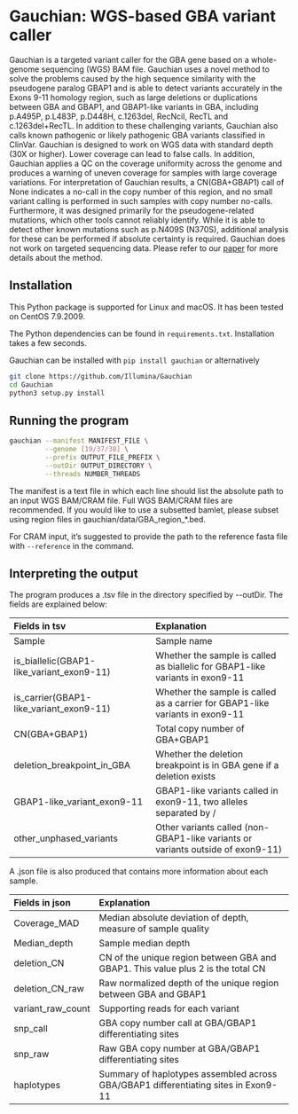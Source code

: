 # Gauchian: WGS-based GBA variant caller

Gauchian is a targeted variant caller for the GBA gene based on a whole-genome sequencing (WGS) BAM file. Gauchian uses a novel method to solve the problems caused by the high sequence similarity with the pseudogene paralog GBAP1 and is able to detect variants accurately in the Exons 9-11 homology region, such as large deletions or duplications between GBA and GBAP1, and GBAP1-like variants in GBA, including p.A495P, p.L483P, p.D448H, c.1263del, RecNciI, RecTL and c.1263del+RecTL. In addition to these challenging variants, Gauchian also calls known pathogenic or likely pathogenic GBA variants classified in ClinVar. Gauchian is designed to work on WGS data with standard depth (30X or higher). Lower coverage can lead to false calls. In addition, Gauchian applies a QC on the coverage uniformity across the genome and produces a warning of uneven coverage for samples with large coverage variations. For interpretation of Gauchian results, a CN(GBA+GBAP1) call of None indicates a no-call in the copy number of this region, and no small variant calling is performed in such samples with copy number no-calls. Furthermore, it was designed primarily for the pseudogene-related mutations, which other tools cannot reliably identify. While it is able to detect other known mutations such as p.N409S (N370S), additional analysis for these can be performed if absolute certainty is required. Gauchian does not work on targeted sequencing data. Please refer to our [paper](https://www.nature.com/articles/s42003-022-03610-7) for more details about the method.

## Installation

This Python package is supported for Linux and macOS. It has been tested on CentOS 7.9.2009.

The Python dependencies can be found in `requirements.txt`. Installation takes a few seconds.

Gauchian can be installed with `pip install gauchian` or alternatively
```bash
git clone https://github.com/Illumina/Gauchian
cd Gauchian
python3 setup.py install
```

## Running the program

```bash
gauchian --manifest MANIFEST_FILE \
         --genome [19/37/38] \
         --prefix OUTPUT_FILE_PREFIX \
         --outDir OUTPUT_DIRECTORY \
         --threads NUMBER_THREADS
```

The manifest is a text file in which each line should list the absolute path to an input WGS BAM/CRAM file. Full WGS BAM/CRAM files are recommended. If you would like to use a subsetted bamlet, please subset using region files in gauchian/data/GBA_region_*.bed.

For CRAM input, it’s suggested to provide the path to the reference fasta file with `--reference` in the command.

## Interpreting the output

The program produces a .tsv file in the directory specified by --outDir.
The fields are explained below:

| Fields in tsv                            | Explanation                                                                    |
|:-----------------------------------------|:-------------------------------------------------------------------------------|
| Sample                                   | Sample name                                                                    |
| is_biallelic(GBAP1-like_variant_exon9-11)| Whether the sample is called as biallelic for GBAP1-like variants in exon9-11  |
| is_carrier(GBAP1-like_variant_exon9-11)  | Whether the sample is called as a carrier for GBAP1-like variants in exon9-11  |
| CN(GBA+GBAP1)                            | Total copy number of GBA+GBAP1                                                 |
| deletion_breakpoint_in_GBA               | Whether the deletion breakpoint is in GBA gene if a deletion exists            |
| GBAP1-like_variant_exon9-11              | GBAP1-like variants called in exon9-11, two alleles separated by /             |
| other_unphased_variants                  | Other variants called (non-GBAP1-like variants or variants outside of exon9-11)|

A .json file is also produced that contains more information about each sample.

| Fields in json    | Explanation                                                                       |
|:------------------|:----------------------------------------------------------------------------------|
| Coverage_MAD      | Median absolute deviation of depth, measure of sample quality                     |
| Median_depth      | Sample median depth                                                               |
| deletion_CN       | CN of the unique region between GBA and GBAP1. This value plus 2 is the total CN  |
| deletion_CN_raw   | Raw normalized depth of the unique region between GBA and GBAP1                   |
| variant_raw_count | Supporting reads for each variant                                                 |
| snp_call          | GBA copy number call at GBA/GBAP1 differentiating sites                           |
| snp_raw           | Raw GBA copy number at GBA/GBAP1 differentiating sites                            |
| haplotypes        | Summary of haplotypes assembled across GBA/GBAP1 differentiating sites in Exon9-11|
